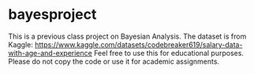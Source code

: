 # bayesproject
This is a previous class project on Bayesian Analysis.
The dataset is from Kaggle: https://www.kaggle.com/datasets/codebreaker619/salary-data-with-age-and-experience 
Feel free to use this for educational purposes.
Please do not copy the code or use it for academic assignments.
